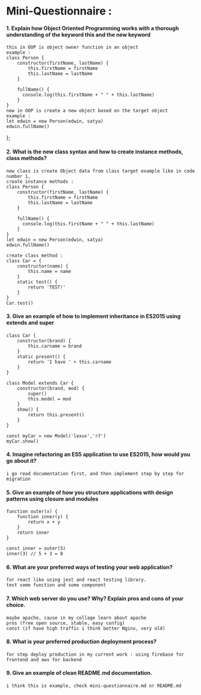# Mini-Questionnaire :

#### 1. Explain how Object Oriented Programming works with a thorough understanding of the keyword this and the new keyword

    this in OOP is object owner function in an object
    example :
    class Person {
        constructor(firstName, lastName) {
            this.firstName = firstName
            this.lastName = lastName
        }

        fullName() {
          console.log(this.firstName + " " + this.lastName)
        }
    }
    new in OOP is create a new object based on the target object
    example :
    let edwin = new Person(edwin, satya)
    edwin.fullName()

};

#### 2. What is the new class syntax and how to create instance methods, class methods?

    new class is create Object data from class target example like in code number 1,
    create instance methods :
    class Person {
        constructor(firstName, lastName) {
            this.firstName = firstName
            this.lastName = lastName
        }

        fullName() {
          console.log(this.firstName + " " + this.lastName)
        }
    }
    let edwin = new Person(edwin, satya)
    edwin.fullName()

    create class method :
    class Car = {
        constructor(name) {
            this.name = name
        }
        static test() {
            return 'TEST!'
        }
    }
    Car.test()

#### 3. Give an example of how to implement inheritance in ES2015 using extends and super

    class Car {
        constructor(brand) {
            this.carname = brand
        }
        static present() {
            return 'I have ' + this.carname
        }
    }

    class Model extends Car {
        constructor(brand, mod) {
            super()
            this.model = mod
        }
        show() {
            return this.present()
        }
    }

    const myCar = new Model('lexus','r7')
    myCar.show()

#### 4. Imagine refactoring an ES5 application to use ES2015, how would you go about it?

    i go read documentation first, and then implement step by step for migration

#### 5. Give an example of how you structure applications with design patterns using closure and modules

    function outer(x) {
        function inner(y) {
            return x + y
        }
        return inner
    }

    const inner = outer(5)
    inner(3) // 5 + 3 = 8

#### 6. What are your preferred ways of testing your web application?

    for react like using jest and react testing library.
    test some function and some component

#### 7. Which web server do you use? Why? Explain pros and cons of your choice.

    maybe apache, cause in my collage learn about apache
    pros (free open source, stable, easy config)
    const (if have high traffic i think better Nginx, very old)

#### 8. What is your preferred production deployment process?

    for step deploy production in my current work : using firebase for frontend and aws for backend

#### 9. Give an example of clean README.md documentation.

    i think this is example, check mini-questionnaire.md or README.md
